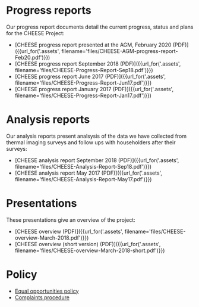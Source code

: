 
# Progress reports

Our progress report documents detail the current progress, status and plans for
the CHEESE Project:

- [CHEESE progress report presented at the AGM, February 2020 (PDF)]({{url_for('.assets', filename='files/CHEESE-AGM-progress-report-Feb20.pdf')}})
- [CHEESE progress report September 2018 (PDF)]({{url_for('.assets', filename='files/CHEESE-Progress-Report-Sep18.pdf')}})
- [CHEESE progress report June 2017 (PDF)]({{url_for('.assets', filename='files/CHEESE-Progress-Report-Jun17.pdf')}})
- [CHEESE progress report January 2017 (PDF)]({{url_for('.assets', filename='files/CHEESE-Progress-Report-Jan17.pdf')}})

# Analysis reports

Our analysis reports present analsysis of the data we have collected from
thermal imaging surveys and follow ups with householders after their surveys:

- [CHEESE analysis report September 2018 (PDF)]({{url_for('.assets', filename='files/CHEESE-Analysis-Report-Sep18.pdf')}})
- [CHEESE analysis report May 2017 (PDF)]({{url_for('.assets', filename='files/CHEESE-Analysis-Report-May17.pdf')}})

# Presentations

These presentations give an overview of the project:

- [CHEESE overview (PDF)]({{url_for('.assets', filename='files/CHEESE-overview-March-2018.pdf')}})
- [CHEESE overview (short version) (PDF)]({{url_for('.assets', filename='files/CHEESE-overview-March-2018-short.pdf')}})

# Policy

- [Equal opportunities policy](/equal-opportunities)
- [Complaints procedure](/complaints)
